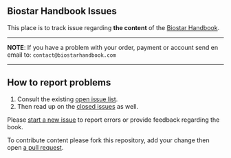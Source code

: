 ## Biostar Handbook Issues

This place is to track issue regarding **the content** of the [Biostar Handbook][book].

---

**NOTE**: If you have a problem with your order, payment or account send en email to: `contact@biostarhandbook.com`

---

## How to report problems

1. Consult the existing [open issue list][issues]. 
2. Then read up on the [closed issues][closed] as well.

Please [start a new issue][new] to report errors or provide feedback regarding the book.

To contribute content please fork this repository, add your change then open [a pull request][pull].

[issues]: https://github.com/biostars/biostar-handbook-issues/issues
[new]: https://github.com/biostars/biostar-handbook-issues/issues/new
[closed]: https://github.com/biostars/biostar-handbook-issues/issues?q=is%3Aissue+is%3Aclosed
[book]: https://www.biostarhandbook.com/
[pull]: https://help.github.com/articles/about-pull-requests/
